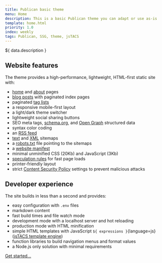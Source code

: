 ```yaml
---
title: Publican basic theme
menu: Home
description: This is a basic Publican theme you can adapt or use as-is.
template: home.html
priority: 1.0
index: weekly
tags: Publican, SSG, theme, jsTACS
---
```


${ data.description }

## Website features

The theme provides a high-performance, lightweight, HTML-first static site with:

* [home](--ROOT--) and [about](--ROOT--about/) pages
* [blog posts](--ROOT--blog/) with paginated index pages
* paginated [tag lists](--ROOT--tag/)
* a responsive mobile-first layout
* a light/dark theme switcher
* lightweight social sharing buttons
* SEO meta tags, [schema.org](https://schema.org/), and [Open Graph](https://ogp.me/) structured data
* syntax color coding
* an [RSS feed](--ROOT--feed.xml)
* [text](--ROOT--sitemap.txt) and [XML](--ROOT--sitemap.xml) sitemaps
* a [robots.txt](--ROOT--robots.txt) file pointing to the sitemaps
* a [website manifest](--ROOT--site.webmanifest)
* minimal unminified CSS (20Kb) and JavaScript (3Kb)
* [speculation rules](https://developer.mozilla.org/docs/Web/API/Speculation_Rules_API) for fast page loads
* printer-friendly layout
* strict [Content Security Policy](https://developer.mozilla.org/docs/Mozilla/Add-ons/WebExtensions/Content_Security_Policy) settings to prevent malicious attacks


## Developer experience

The site builds in less than a second and provides:

* easy configuration with `.env` files
* markdown content
* fast build times and file watch mode
* development mode with a localhost server and hot reloading
* production mode with HTML minification
* simple HTML templates with JavaScript `${ expressions }`{language=js} ([jsTACS template engine](https://publican.dev/docs/setup/jstacs/))
* function libraries to build navigation menus and format values
* a Node.js only solution with minimal requirements

[Get started...](--ROOT--blog/quickstart/)
